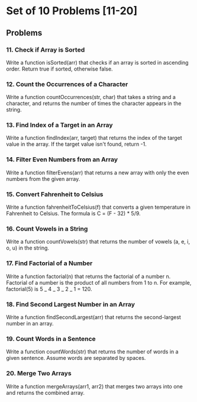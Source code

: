 # Set of 10 Problems [11-20]

## Problems

### 11. Check if Array is Sorted

Write a function isSorted(arr) that checks if an array is sorted in ascending order. Return true if sorted, otherwise false.

### 12. Count the Occurrences of a Character

Write a function countOccurrences(str, char) that takes a string and a character, and returns the number of times the character appears in the string.

### 13. Find Index of a Target in an Array

Write a function findIndex(arr, target) that returns the index of the target value in the array. If the target value isn't found, return -1.

### 14. Filter Even Numbers from an Array

Write a function filterEvens(arr) that returns a new array with only the even numbers from the given array.

### 15. Convert Fahrenheit to Celsius

Write a function fahrenheitToCelsius(f) that converts a given temperature in Fahrenheit to Celsius. The formula is C = (F - 32) \* 5/9.

### 16. Count Vowels in a String

Write a function countVowels(str) that returns the number of vowels (a, e, i, o, u) in the string.

### 17. Find Factorial of a Number

Write a function factorial(n) that returns the factorial of a number n. Factorial of a number is the product of all numbers from 1 to n. For example, factorial(5) is 5 _ 4 _ 3 _ 2 _ 1 = 120.

### 18. Find Second Largest Number in an Array

Write a function findSecondLargest(arr) that returns the second-largest number in an array.

### 19. Count Words in a Sentence

Write a function countWords(str) that returns the number of words in a given sentence. Assume words are separated by spaces.

### 20. Merge Two Arrays

Write a function mergeArrays(arr1, arr2) that merges two arrays into one and returns the combined array.

